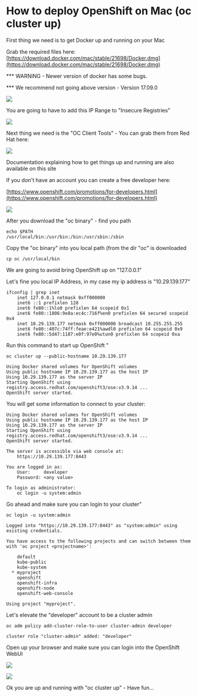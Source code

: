 # How to deploy OpenShift on Mac (oc cluster up)

First thing we need is to get Docker up and running on your Mac

Grab the required files here: [https://download.docker.com/mac/stable/21698/Docker.dmg](https://download.docker.com/mac/stable/21698/Docker.dmg)

*** WARNING - Newer version of docker has some bugs.

*** We recommend not going above version - Version 17.09.0

![](https://www.notion.so/file/https%3A%2F%2Fs3-us-west-2.amazonaws.com%2Fsecure.notion-static.com%2F335dbb4c-1165-4e5b-8fda-92662dee7d77%2FScreenshot2018-04-2817.33.59.png)

You are going to have to add this IP Range to "Insecure Registries"

![](https://www.notion.so/file/https%3A%2F%2Fs3-us-west-2.amazonaws.com%2Fsecure.notion-static.com%2F17351935-eddd-4a57-8c20-8f568632dc2d%2FScreenshot2018-04-2817.35.45.png)

Next thing we need is the "OC Client Tools" - You can grab them from Red Hat here:

![](https://www.notion.so/file/https%3A%2F%2Fs3-us-west-2.amazonaws.com%2Fsecure.notion-static.com%2Fe4be3c08-2203-4041-b70a-ccb5375cec07%2FScreenshot2018-04-2817.40.41.png)

Documentation explaining how to get things up and running are also available on this site

If you don't have an account you can create a free developer here:

[https://www.openshift.com/promotions/for-developers.html](https://www.openshift.com/promotions/for-developers.html)

![](https://www.notion.so/file/https%3A%2F%2Fs3-us-west-2.amazonaws.com%2Fsecure.notion-static.com%2Fb884b90d-c9fd-4fa4-bac2-f863c0c511d8%2FScreenshot2018-04-2817.45.00.png)

After you download the "oc binary" - find you path

    echo $PATH
    /usr/local/bin:/usr/bin:/bin:/usr/sbin:/sbin

Copy the "oc binary" into you local path (from the dir "oc" is downloaded

    cp oc /usr/local/bin

We are going to avoid bring OpenShift up on "127.0.0.1"

Let's fine you local IP Address, in my case my ip address is "10.29.139.177"

    ifconfig | grep inet
    	inet 127.0.0.1 netmask 0xff000000
    	inet6 ::1 prefixlen 128
    	inet6 fe80::1%lo0 prefixlen 64 scopeid 0x1
    	inet6 fe80::1806:9e8a:ec4c:716f%en0 prefixlen 64 secured scopeid 0x4
    	inet 10.29.139.177 netmask 0xff000000 broadcast 10.255.255.255
    	inet6 fe80::407c:74ff:feae:e421%awdl0 prefixlen 64 scopeid 0x9
    	inet6 fe80::5d47:1187:e0f:97e0%utun0 prefixlen 64 scopeid 0xa

Run this command to start up OpenShift "

    oc cluster up --public-hostname 10.29.139.177

    Using Docker shared volumes for OpenShift volumes
    Using public hostname IP 10.29.139.177 as the host IP
    Using 10.29.139.177 as the server IP
    Starting OpenShift using registry.access.redhat.com/openshift3/ose:v3.9.14 ...
    OpenShift server started.

You will get some information to connect to your cluster:

    Using Docker shared volumes for OpenShift volumes
    Using public hostname IP 10.29.139.177 as the host IP
    Using 10.29.139.177 as the server IP
    Starting OpenShift using registry.access.redhat.com/openshift3/ose:v3.9.14 ...
    OpenShift server started.

    The server is accessible via web console at:
        https://10.29.139.177:8443

    You are logged in as:
        User:     developer
        Password: <any value>

    To login as administrator:
        oc login -u system:admin

Go ahead and make sure you can login to your cluster"

    oc login -u system:admin

    Logged into "https://10.29.139.177:8443" as "system:admin" using existing credentials.

    You have access to the following projects and can switch between them with 'oc project <projectname>':

        default
        kube-public
        kube-system
      * myproject
        openshift
        openshift-infra
        openshift-node
        openshift-web-console

    Using project "myproject".

Let's elevate the "developer" account to be a cluster admin

    oc adm policy add-cluster-role-to-user cluster-admin developer

    cluster role "cluster-admin" added: "developer"

Open up your browser and make sure you can login into the OpenShift WebUI

![](https://www.notion.so/file/https%3A%2F%2Fs3-us-west-2.amazonaws.com%2Fsecure.notion-static.com%2F5c32b54d-af26-41fc-8d0c-702d3a124113%2FScreenshot2018-04-2818.02.18.png)

![](https://www.notion.so/file/https%3A%2F%2Fs3-us-west-2.amazonaws.com%2Fsecure.notion-static.com%2F7f9ec7be-6df0-48c0-8152-a4ab456e9cfe%2FScreenshot2018-04-2818.02.32.png)

Ok you are up and running with "oc cluster up" - Have fun...
